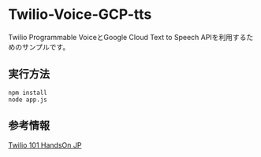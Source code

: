 # Twilio-Voice-GCP-tts

Twilio Programmable VoiceとGoogle Cloud Text to Speech APIを利用するためのサンプルです。

## 実行方法

```
npm install
node app.js
```

## 参考情報

[Twilio 101 HandsOn JP](https://github.com/neri78/Twilio-HandsOn-101-JP)